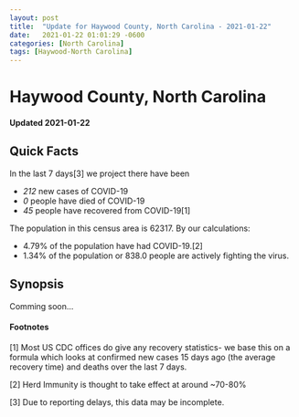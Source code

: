 ```yaml
---
layout: post
title:  "Update for Haywood County, North Carolina - 2021-01-22"
date:   2021-01-22 01:01:29 -0600
categories: [North Carolina]
tags: [Haywood-North Carolina]
---
```


# Haywood County, North Carolina
#### Updated 2021-01-22

## Quick Facts

In the last 7 days[3] we project there have been
- *212* new cases of COVID-19
- *0* people have died of COVID-19
- *45* people have recovered from COVID-19[1]

The population in this census area is 62317. By our calculations:
- 4.79% of the population have had COVID-19.[2]
- 1.34% of the population or 838.0 people are actively fighting the virus.

## Synopsis

Comming soon...


#### Footnotes

[1] Most US CDC offices do give any recovery statistics- we base this on a formula which looks at confirmed new cases
15 days ago (the average recovery time) and deaths over the last 7 days.

[2] Herd Immunity is thought to take effect at around ~70-80%

[3] Due to reporting delays, this data may be incomplete.
 
    